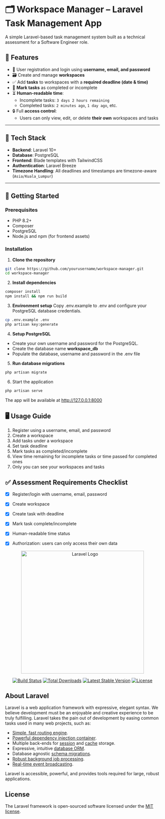 # 🗂️ Workspace Manager – Laravel Task Management App

A simple Laravel-based task management system built as a technical assessment for a Software Engineer role.

## 📌 Features

- 🧑 User registration and login using **username, email, and password**
- 🗃️ Create and manage **workspaces**
- ✅ Add **tasks** to workspaces with a **required deadline (date & time)**
- 🔁 **Mark tasks** as completed or incomplete
- ⏳ **Human-readable time**:
  - Incomplete tasks: `3 days 2 hours remaining`
  - Completed tasks: `2 minutes ago`, `1 day ago`, etc.
- 🔒 Full **access control**:
  - Users can only view, edit, or delete **their own** workspaces and tasks

---

## 🧰 Tech Stack

- **Backend**: Laravel 10+
- **Database**: PostgreSQL
- **Frontend**: Blade templates with TailwindCSS
- **Authentication**: Laravel Breeze
- **Timezone Handling**: All deadlines and timestamps are timezone-aware (`Asia/Kuala_Lumpur`)

---

## 🚀 Getting Started

### Prerequisites

- PHP 8.2+
- Composer
- PostgreSQL
- Node.js and npm (for frontend assets)

### Installation

1. **Clone the repository**
```bash
git clone https://github.com/yourusername/workspace-manager.git
cd workspace-manager
```

2. **Install dependencies**
```bash
composer install
npm install && npm run build
```

3. **Environment setup**
Copy .env.example to .env and configure your PostgreSQL database credentials.
```bash
cp .env.example .env
php artisan key:generate
```

4. **Setup PostgreSQL**
- Create your own username and password for the PostgreSQL.
- Create the database name **workspace_db**
- Populate the database, username and password in the .env file

5. **Run database migrations**
```bash
php artisan migrate
```

6. Start the application
```bash
php artisan serve
``` 

The app will be available at http://127.0.0.1:8000

## 🖥️ Usage Guide
1. Register using a username, email, and password
2. Create a workspace
3. Add tasks under a workspace
4. Set task deadline
5. Mark tasks as completed/incomplete
6. View time remaining for incomplete tasks or time passed for completed ones
7. Only you can see your workspaces and tasks

## ✅ Assessment Requirements Checklist
- [x] Register/login with username, email, password
- [x] Create workspace
- [x] Create task with deadline
- [x] Mark task complete/incomplete
- [x] Human-readable time status
- [x] Authorization: users can only access their own data


<p align="center"><a href="https://laravel.com" target="_blank"><img src="https://raw.githubusercontent.com/laravel/art/master/logo-lockup/5%20SVG/2%20CMYK/1%20Full%20Color/laravel-logolockup-cmyk-red.svg" width="400" alt="Laravel Logo"></a></p>
<p align="center">
<a href="https://github.com/laravel/framework/actions"><img src="https://github.com/laravel/framework/workflows/tests/badge.svg" alt="Build Status"></a>
<a href="https://packagist.org/packages/laravel/framework"><img src="https://img.shields.io/packagist/dt/laravel/framework" alt="Total Downloads"></a>
<a href="https://packagist.org/packages/laravel/framework"><img src="https://img.shields.io/packagist/v/laravel/framework" alt="Latest Stable Version"></a>
<a href="https://packagist.org/packages/laravel/framework"><img src="https://img.shields.io/packagist/l/laravel/framework" alt="License"></a>
</p>

## About Laravel

Laravel is a web application framework with expressive, elegant syntax. We believe development must be an enjoyable and creative experience to be truly fulfilling. Laravel takes the pain out of development by easing common tasks used in many web projects, such as:

- [Simple, fast routing engine](https://laravel.com/docs/routing).
- [Powerful dependency injection container](https://laravel.com/docs/container).
- Multiple back-ends for [session](https://laravel.com/docs/session) and [cache](https://laravel.com/docs/cache) storage.
- Expressive, intuitive [database ORM](https://laravel.com/docs/eloquent).
- Database agnostic [schema migrations](https://laravel.com/docs/migrations).
- [Robust background job processing](https://laravel.com/docs/queues).
- [Real-time event broadcasting](https://laravel.com/docs/broadcasting).

Laravel is accessible, powerful, and provides tools required for large, robust applications.

## License

The Laravel framework is open-sourced software licensed under the [MIT license](https://opensource.org/licenses/MIT).
